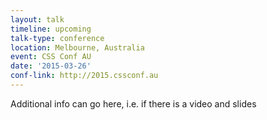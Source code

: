 ```yaml
---
layout: talk
timeline: upcoming
talk-type: conference
location: Melbourne, Australia
event: CSS Conf AU
date: '2015-03-26'
conf-link: http://2015.cssconf.au
---
```


Additional info can go here, i.e. if there is a video and slides